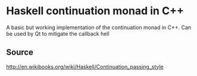 Haskell continuation monad in C++
=================================

A basic but working implementation of the continuation monad in C++. Can be used by Qt to mitigate the callback hell

Source
------

http://en.wikibooks.org/wiki/Haskell/Continuation_passing_style





